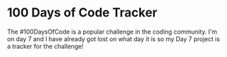 # 100 Days of Code Tracker

The #100DaysOfCode is a popular challenge in the coding community.
I'm on day 7 and I have already got lost on what day it is so my Day 7 project is a tracker for the challenge!
